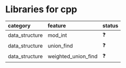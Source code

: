 
# Libraries for cpp
| category       | feature             | status   |
|:---------------|:--------------------|:---------|
| data_structure | mod_int             | ❓        |
| data_structure | union_find          | ❓        |
| data_structure | weighted_union_find | ❓        |
